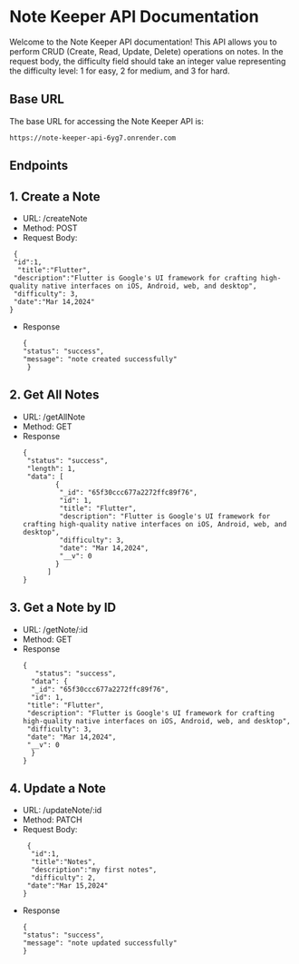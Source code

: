# Note Keeper API Documentation
Welcome to the Note Keeper API documentation! This API allows you to perform CRUD (Create, Read, Update, Delete) operations on notes. In the request body, the difficulty field should take an integer value representing the difficulty level: 1 for easy, 2 for medium, and 3 for hard.

## Base URL
The base URL for accessing the Note Keeper API is:
```https
https://note-keeper-api-6yg7.onrender.com
```
## Endpoints
## 1. Create a Note
* URL: /createNote
* Method: POST
* Request Body:
 ```https
  {
  "id":1,
   "title":"Flutter",
  "description":"Flutter is Google's UI framework for crafting high-quality native interfaces on iOS, Android, web, and desktop",
  "difficulty": 3,
  "date":"Mar 14,2024"
}
  ```
* Response
  ```https
  {
  "status": "success",
  "message": "note created successfully"
   }
  ```

## 2. Get All Notes
* URL: /getAllNote
* Method: GET
* Response
  ```https
  {
   "status": "success",
   "length": 1,
   "data": [
          {
           "_id": "65f30ccc677a2272ffc89f76",
           "id": 1,
           "title": "Flutter",
           "description": "Flutter is Google's UI framework for crafting high-quality native interfaces on iOS, Android, web, and desktop",
           "difficulty": 3,
           "date": "Mar 14,2024",
           "__v": 0
          }
        ]
  }
  ```
## 3. Get a Note by ID
* URL: /getNote/:id
* Method: GET
* Response
  ```https
  {
     "status": "success",
    "data": {
    "_id": "65f30ccc677a2272ffc89f76",
    "id": 1,
   "title": "Flutter",
   "description": "Flutter is Google's UI framework for crafting high-quality native interfaces on iOS, Android, web, and desktop",
   "difficulty": 3,
   "date": "Mar 14,2024",
   "__v": 0
    }
  }
   ```
## 4. Update a Note
* URL: /updateNote/:id
* Method: PATCH
* Request Body:
  ```https
   {
    "id":1,
    "title":"Notes",
    "description":"my first notes",
    "difficulty": 2,
   "date":"Mar 15,2024"
  }
  ```
* Response
  ```https
  {
  "status": "success",
  "message": "note updated successfully"
  }
  ```
